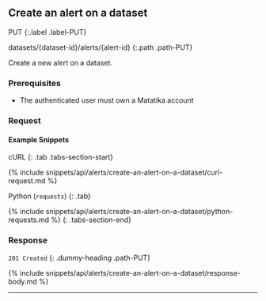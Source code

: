 ## Create an alert on a dataset

PUT
{:.label .label-PUT}

datasets/{dataset-id}/alerts/{alert-id}
{:.path .path-PUT}

Create a new alert on a dataset.

### Prerequisites
- The authenticated user must own a Matatika account

### Request

#### Example Snippets
cURL
{: .tab .tabs-section-start}

{% include snippets/api/alerts/create-an-alert-on-a-dataset/curl-request.md %}

Python (`requests`)
{: .tab}

{% include snippets/api/alerts/create-an-alert-on-a-dataset/python-requests.md %}
{: .tabs-section-end}

### Response
`201 Created`
{: .dummy-heading .path-PUT}

{% include snippets/api/alerts/create-an-alert-on-a-dataset/response-body.md %}

---
